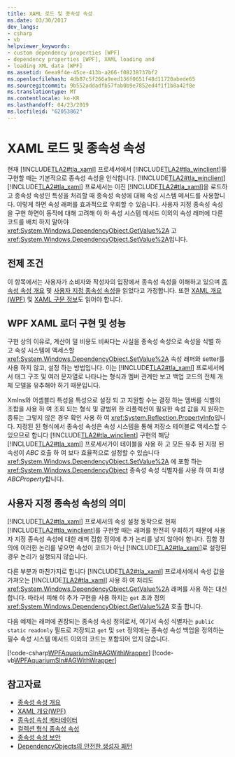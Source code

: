 ```yaml
---
title: XAML 로드 및 종속성 속성
ms.date: 03/30/2017
dev_langs:
- csharp
- vb
helpviewer_keywords:
- custom dependency properties [WPF]
- dependency properties [WPF], XAML loading and
- loading XML data [WPF]
ms.assetid: 6eea9f4e-45ce-413b-a266-f08238737bf2
ms.openlocfilehash: 4db87c5f266a9eed136f0651f48d11720abede65
ms.sourcegitcommit: 9b552addadfb57fab0b9e7852ed4f1f1b8a42f8e
ms.translationtype: MT
ms.contentlocale: ko-KR
ms.lasthandoff: 04/23/2019
ms.locfileid: "62053862"
---
```

# <a name="xaml-loading-and-dependency-properties"></a>XAML 로드 및 종속성 속성
현재 [!INCLUDE[TLA2#tla_xaml](../../../../includes/tla2sharptla-xaml-md.md)] 프로세서에서 [!INCLUDE[TLA2#tla_winclient](../../../../includes/tla2sharptla-winclient-md.md)]를 구현할 때는 기본적으로 종속성 속성을 인식합니다. [!INCLUDE[TLA2#tla_winclient](../../../../includes/tla2sharptla-winclient-md.md)] [!INCLUDE[TLA2#tla_xaml](../../../../includes/tla2sharptla-xaml-md.md)] 프로세서는 이진 [!INCLUDE[TLA2#tla_xaml](../../../../includes/tla2sharptla-xaml-md.md)]을 로드하고 종속성 속성인 특성을 처리할 때 종속성 속성에 대해 속성 시스템 메서드를 사용합니다. 이렇게 하면 속성 래퍼를 효과적으로 우회할 수 있습니다. 사용자 지정 종속성 속성을 구현 하면이 동작에 대해 고려해 야 하 속성 시스템 메서드 이외의 속성 래퍼에 다른 코드를 배치 하지 말아야 <xref:System.Windows.DependencyObject.GetValue%2A> 고 <xref:System.Windows.DependencyObject.SetValue%2A>입니다.  

<a name="prerequisites"></a>   
## <a name="prerequisites"></a>전제 조건  
 이 항목에서는 사용자가 소비자와 작성자의 입장에서 종속성 속성을 이해하고 있으며 [종속성 속성 개요](dependency-properties-overview.md) 및 [사용자 지정 종속성 속성](custom-dependency-properties.md)을 읽었다고 가정합니다. 또한 [XAML 개요(WPF)](xaml-overview-wpf.md) 및 [XAML 구문 정보](xaml-syntax-in-detail.md)도 읽어야 합니다.  
  
<a name="implementation"></a>   
## <a name="the-wpf-xaml-loader-implementation-and-performance"></a>WPF XAML 로더 구현 및 성능  
 구현 상의 이유로, 계산이 덜 비용도 비싸다는 사실을 종속성 속성으로 속성을 식별 하 고 속성 시스템에 액세스할 <xref:System.Windows.DependencyObject.SetValue%2A> 속성 래퍼와 setter를 사용 하지 않고, 설정 하는 방법입니다. 이는 [!INCLUDE[TLA2#tla_xaml](../../../../includes/tla2sharptla-xaml-md.md)] 프로세서에서 태그 구조 및 여러 문자열로 나타나는 형식과 멤버 관계만 보고 백업 코드의 전체 개체 모델을 유추해야 하기 때문입니다.  
  
 Xmlns와 어셈블리 특성을 특성으로 설정 되 고 지원할 수는 결정 하는 멤버를 식별의 조합을 사용 하 여 조회 되는 형식 및 광범위 한 리플렉션이 필요한 속성 값을 지 원하는 종류는 그렇지 않은 경우 확인 사용 하 여 <xref:System.Reflection.PropertyInfo>입니다. 지정된 된 형식에서 종속성 속성은 속성 시스템을 통해 저장소 테이블로 액세스할 수 있으므로 합니다 [!INCLUDE[TLA2#tla_winclient](../../../../includes/tla2sharptla-winclient-md.md)] 구현의 해당 [!INCLUDE[TLA2#tla_xaml](../../../../includes/tla2sharptla-xaml-md.md)] 프로세서가이 테이블을 사용 하 고 모든 유추 된 지정 된 속성이 *ABC* 호출 하 여 보다 효율적으로 설정할 수 있습니다 <xref:System.Windows.DependencyObject.SetValue%2A> 에 포함 하는 <xref:System.Windows.DependencyObject> 종속성 속성 식별자를 사용 하 여 파생 *ABCProperty*합니다.  
  
<a name="implications"></a>   
## <a name="implications-for-custom-dependency-properties"></a>사용자 지정 종속성 속성의 의미  
 [!INCLUDE[TLA2#tla_xaml](../../../../includes/tla2sharptla-xaml-md.md)] 프로세서의 속성 설정 동작으로 현재 [!INCLUDE[TLA2#tla_winclient](../../../../includes/tla2sharptla-winclient-md.md)]를 구현할 때는 래퍼를 완전히 우회하기 때문에 사용자 지정 종속성 속성에 대한 래퍼 집합 정의에 추가 논리를 넣지 않아야 합니다. 집합 정의에 이러한 논리를 넣으면 속성이 코드가 아닌 [!INCLUDE[TLA2#tla_xaml](../../../../includes/tla2sharptla-xaml-md.md)]로 설정된 경우 논리가 실행되지 않습니다.  
  
 다른 부분과 마찬가지로 합니다 [!INCLUDE[TLA2#tla_xaml](../../../../includes/tla2sharptla-xaml-md.md)] 프로세서에서 속성 값을 가져오는 [!INCLUDE[TLA2#tla_xaml](../../../../includes/tla2sharptla-xaml-md.md)] 사용 하 여 처리도 <xref:System.Windows.DependencyObject.GetValue%2A> 래퍼를 사용 하는 대신 합니다. 따라서 피해 야 추가 구현을 사용 하지는 `get` 초과 정의 <xref:System.Windows.DependencyObject.GetValue%2A> 호출 합니다.  
  
 다음 예제는 래퍼에 권장되는 종속성 속성 정의로서, 여기서 속성 식별자는 `public` `static` `readonly` 필드로 저장되고 `get` 및 `set` 정의에는 종속성 속성 백업을 정의하는 필수 속성 시스템 메서드 이외의 코드는 포함되어 있지 않습니다.  
  
 [!code-csharp[WPFAquariumSln#AGWithWrapper](~/samples/snippets/csharp/VS_Snippets_Wpf/WPFAquariumSln/CSharp/WPFAquariumObjects/Class1.cs#agwithwrapper)]
 [!code-vb[WPFAquariumSln#AGWithWrapper](~/samples/snippets/visualbasic/VS_Snippets_Wpf/WPFAquariumSln/visualbasic/wpfaquariumobjects/class1.vb#agwithwrapper)]  
  
## <a name="see-also"></a>참고자료

- [종속성 속성 개요](dependency-properties-overview.md)
- [XAML 개요(WPF)](xaml-overview-wpf.md)
- [종속성 속성 메타데이터](dependency-property-metadata.md)
- [컬렉션 형식 종속성 속성](collection-type-dependency-properties.md)
- [종속성 속성 보안](dependency-property-security.md)
- [DependencyObjects의 안전한 생성자 패턴](safe-constructor-patterns-for-dependencyobjects.md)
